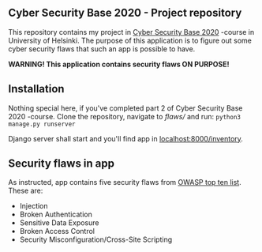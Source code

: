 ## Cyber Security Base 2020 - Project repository

This repository contains my project in [Cyber Security Base 2020](https://cybersecuritybase.mooc.fi/module-3.1) -course in University of Helsinki. The purpose of this application is to figure out some cyber security flaws that such an app is possible to have.

**WARNING! This application contains security flaws ON PURPOSE!**

## Installation

Nothing special here, if you've completed part 2 of Cyber Security Base 2020 -course. Clone the repository, navigate to *flaws/* and run: ```python3 manage.py runserver```

Django server shall start and you'll find app in [localhost:8000/inventory](localhost:8000/inventory).

## Security flaws in app

As instructed, app contains five security flaws from [OWASP top ten list](https://owasp.org/www-project-top-ten/). These are:
- Injection
- Broken Authentication
- Sensitive Data Exposure
- Broken Access Control
- Security Misconfiguration/Cross-Site Scripting